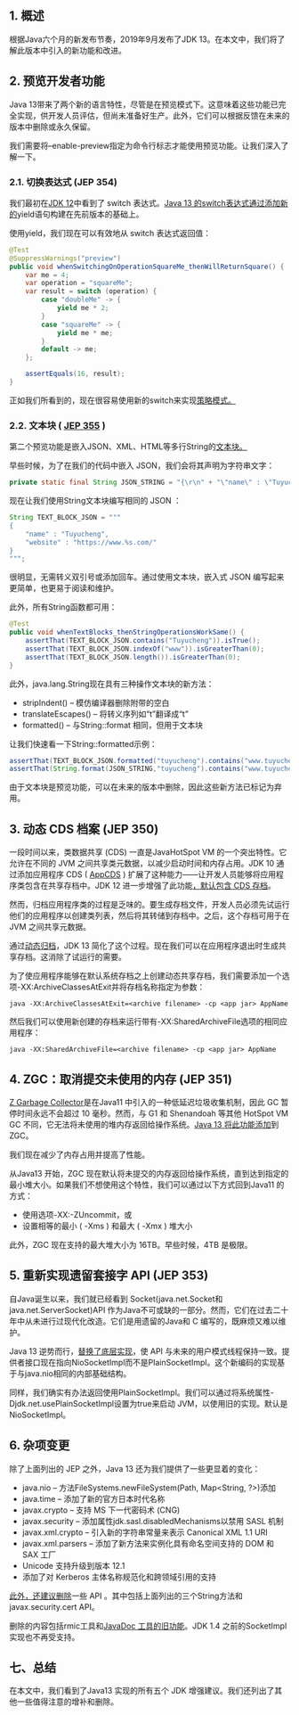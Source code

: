 ## 1. 概述

根据Java六个月的新发布节奏，2019年9月发布了JDK 13。在本文中，我们将了解此版本中引入的新功能和改进。

## 2. 预览开发者功能

Java 13带来了两个新的语言特性，尽管是在预览模式下。这意味着这些功能已完全实现，供开发人员评估，但尚未准备好生产。此外，它们可以根据反馈在未来的版本中删除或永久保留。

我们需要将–enable-preview指定为命令行标志才能使用预览功能。让我们深入了解一下。

### 2.1. 切换表达式 (JEP 354)

我们最初在[JDK 12](https://www.baeldung.com/java-switch#switch-expressions)中看到了 switch 表达式。[Java 13 的switch表达式通过添加新的](https://openjdk.java.net/jeps/354)yield语句构建在先前版本的基础上。

使用yield，我们现在可以有效地从 switch 表达式返回值：

```java
@Test
@SuppressWarnings("preview")
public void whenSwitchingOnOperationSquareMe_thenWillReturnSquare() {
    var me = 4;
    var operation = "squareMe";
    var result = switch (operation) {
        case "doubleMe" -> {
            yield me * 2;
        }
        case "squareMe" -> {
            yield me * me;
        }
        default -> me;
    };

    assertEquals(16, result);
}
```

正如我们所看到的，现在很容易使用新的switch来实现[策略模式。](https://www.baeldung.com/java-strategy-pattern)

### 2.2. 文本块 ( [JEP 355](https://openjdk.java.net/jeps/355) )

第二个预览功能是嵌入JSON、XML、HTML等多行String的[文本块。](https://www.baeldung.com/java-text-blocks)

早些时候，为了在我们的代码中嵌入 JSON，我们会将其声明为字符串文字：

```java
private static final String JSON_STRING = "{\r\n" + "\"name\" : \"Tuyucheng\",\r\n" + "\"website\" : \"https://www.%s.com/\"\r\n" + "}";
```

现在让我们使用String文本块编写相同的 JSON ：

```java
String TEXT_BLOCK_JSON = """
{
    "name" : "Tuyucheng",
    "website" : "https://www.%s.com/"
}
""";
```

很明显，无需转义双引号或添加回车。通过使用文本块，嵌入式 JSON 编写起来更简单，也更易于阅读和维护。

此外，所有String函数都可用：

```java
@Test
public void whenTextBlocks_thenStringOperationsWorkSame() {        
    assertThat(TEXT_BLOCK_JSON.contains("Tuyucheng")).isTrue();
    assertThat(TEXT_BLOCK_JSON.indexOf("www")).isGreaterThan(0);
    assertThat(TEXT_BLOCK_JSON.length()).isGreaterThan(0);
}
```

此外，java.lang.String现在具有三种操作文本块的新方法：

-   stripIndent() – 模仿编译器删除附带的空白
-   translateEscapes() – 将转义序列如“t”翻译成“t”
-   formatted() – 与String::format 相同，但用于文本块

让我们快速看一下String::formatted示例：

```java
assertThat(TEXT_BLOCK_JSON.formatted("tuyucheng").contains("www.tuyucheng.com")).isTrue();
assertThat(String.format(JSON_STRING,"tuyucheng").contains("www.tuyucheng.com")).isTrue();

```

由于文本块是预览功能，可以在未来的版本中删除，因此这些新方法已标记为弃用。

## 3. 动态 CDS 档案 (JEP 350)

一段时间以来，类数据共享 (CDS) 一直是JavaHotSpot VM 的一个突出特性。它允许在不同的 JVM 之间共享类元数据，以减少启动时间和内存占用。JDK 10 通过添加应用程序 CDS ( [AppCDS](https://openjdk.java.net/jeps/310) ) 扩展了这种能力——让开发人员能够将应用程序类包含在共享存档中。JDK 12 进一步增强了此功能[，默认包含 CDS 存档](https://openjdk.java.net/jeps/341)。

然而，归档应用程序类的过程是乏味的。要生成存档文件，开发人员必须先试运行他们的应用程序以创建类列表，然后将其转储到存档中。之后，这个存档可用于在 JVM 之间共享元数据。

通过[动态归档](https://openjdk.java.net/jeps/350)，JDK 13 简化了这个过程。现在我们可以在应用程序退出时生成共享存档。这消除了试运行的需要。

为了使应用程序能够在默认系统存档之上创建动态共享存档，我们需要添加一个选项-XX:ArchiveClassesAtExit并将存档名称指定为参数：

```shell
java -XX:ArchiveClassesAtExit=<archive filename> -cp <app jar> AppName
```

然后我们可以使用新创建的存档来运行带有-XX:SharedArchiveFile选项的相同应用程序：

```shell
java -XX:SharedArchiveFile=<archive filename> -cp <app jar> AppName
```

## 4. ZGC：取消提交未使用的内存 (JEP 351)

[Z Garbage Collector](https://www.baeldung.com/jvm-zgc-garbage-collector)是在Java11 中引入的一种低延迟垃圾收集机制，因此 GC 暂停时间永远不会超过 10 毫秒。然而，与 G1 和 Shenandoah 等其他 HotSpot VM GC 不同，它无法将未使用的堆内存返回给操作系统。[Java 13 将此功能添加](https://openjdk.java.net/jeps/351)到 ZGC。

我们现在减少了内存占用并提高了性能。

从Java13 开始，ZGC 现在默认将未提交的内存返回给操作系统，直到达到指定的最小堆大小。如果我们不想使用这个特性，我们可以通过以下方式回到Java11 的方式：

-   使用选项-XX:-ZUncommit，或
-   设置相等的最小 ( -Xms ) 和最大 ( -Xmx ) 堆大小

此外，ZGC 现在支持的最大堆大小为 16TB。早些时候，4TB 是极限。

## 5. 重新实现遗留套接字 API (JEP 353)

自Java诞生以来，我们就已经看到 Socket(java.net.Socket和java.net.ServerSocket)API 作为Java不可或缺的一部分。然而，它们在过去二十年中从未进行过现代化改造。它们是用遗留的Java和 C 编写的，既麻烦又难以维护。

Java 13 逆势而行，[替换了底层实现](https://openjdk.java.net/jeps/353)，使 API 与未来的用户模式线程保持一致。提供者接口现在指向NioSocketImpl而不是PlainSocketImpl。这个新编码的实现基于与java.nio相同的内部基础结构。

同样，我们确实有办法返回使用PlainSocketImpl。我们可以通过将系统属性-Djdk.net.usePlainSocketImpl设置为true来启动 JVM，以使用旧的实现。默认是NioSocketImpl。

## 6. 杂项变更

除了上面列出的 JEP 之外，Java 13 还为我们提供了一些更显着的变化：

-   java.nio – 方法FileSystems.newFileSystem(Path, Map<String, ?>)添加
-   java.time – 添加了新的官方日本时代名称
-   javax.crypto – 支持 MS 下一代密码术 (CNG)
-   javax.security – 添加属性jdk.sasl.disabledMechanisms以禁用 SASL 机制
-   javax.xml.crypto – 引入新的字符串常量来表示 Canonical XML 1.1 URI
-   javax.xml.parsers – 添加了新方法来实例化具有命名空间支持的 DOM 和 SAX 工厂
-   Unicode 支持升级到版本 12.1
-   添加了对 Kerberos 主体名称规范化和跨领域引用的支持

[此外，还建议删除](http://cr.openjdk.java.net/~iris/se/13/latestSpec/#APIs-proposed-for-removal)一些 API 。其中包括上面列出的三个String方法和javax.security.cert API。

删除的内容包括rmic工具和[JavaDoc 工具的旧功能](https://bugs.java.com/bugdatabase/view_bug.do?bug_id=JDK-8215608)。JDK 1.4 之前的SocketImpl实现也不再受支持。

## 七、总结

在本文中，我们看到了Java13 实现的所有五个 JDK 增强建议。我们还列出了其他一些值得注意的增补和删除。